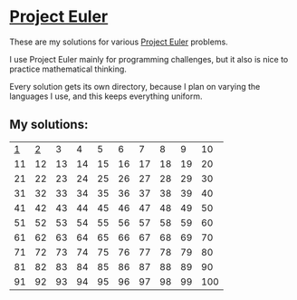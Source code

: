 # [Project Euler](https://projecteuler.net)

These are my solutions for various [Project Euler](https://projecteuler.net) problems.

I use Project Euler mainly for programming challenges, but it also is nice to practice mathematical thinking.

Every solution gets its own directory, because I plan on varying the languages I use, and this keeps everything uniform.

## My solutions:


|                            |                            |    |    |    |    |    |    |    |     |
| -------------------------- | -------------------------- | -- | -- | -- | -- | -- | -- | -- | --- |
| [1](solutions/1/solve1.rb) | [2](solutions/2/solve2.rb) | 3  | 4  | 5  | 6  | 7  | 8  | 9  | 10  |
| 11                         | 12                         | 13 | 14 | 15 | 16 | 17 | 18 | 19 | 20  |
| 21                         | 22                         | 23 | 24 | 25 | 26 | 27 | 28 | 29 | 30  |
| 31                         | 32                         | 33 | 34 | 35 | 36 | 37 | 38 | 39 | 40  |
| 41                         | 42                         | 43 | 44 | 45 | 46 | 47 | 48 | 49 | 50  |
| 51                         | 52                         | 53 | 54 | 55 | 56 | 57 | 58 | 59 | 60  |
| 61                         | 62                         | 63 | 64 | 65 | 66 | 67 | 68 | 69 | 70  |
| 71                         | 72                         | 73 | 74 | 75 | 76 | 77 | 78 | 79 | 80  |
| 81                         | 82                         | 83 | 84 | 85 | 86 | 87 | 88 | 89 | 90  |
| 91                         | 92                         | 93 | 94 | 95 | 96 | 97 | 98 | 99 | 100 |

